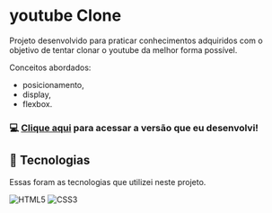 # youtube Clone

Projeto desenvolvido para praticar conhecimentos adquiridos com o objetivo de tentar clonar o youtube da melhor forma possível.

Conceitos abordados:

- posicionamento,
- display,
- flexbox.

### 💻 [Clique aqui](https://lucianopiantavinharoza.github.io/youtube-clone/) para acessar a versão que eu desenvolvi!

## 🚀 Tecnologias

Essas foram as tecnologias que utilizei neste projeto.

![HTML5](https://img.shields.io/badge/html5-E34F26?style=for-the-badge&logo=html5&logoColor=white) ![CSS3](https://img.shields.io/badge/css3-1572B6?style=for-the-badge&logo=css3&logoColor=white)

<!-- ## 📚 Bibliotecas

Essas foram as bibliotecas que utilizei neste projeto.

- [AOS - Animate on Scroll Library](https://michalsnik.github.io/aos/) -->
